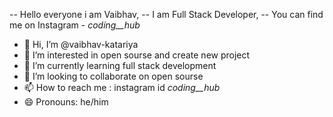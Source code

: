   -- Hello everyone i am Vaibhav,
  -- I am Full Stack Developer,
  -- You can find me on Instagram - _coding__hub_ 

- 👋 Hi, I’m @vaibhav-katariya
- 👀 I’m interested in open sourse and create new project 
- 🌱 I’m currently learning full stack development
- 💞️ I’m looking to collaborate on open sourse 
- 📫 How to reach me : instagram id _coding__hub_
- 😄 Pronouns: he/him

<!---
vaibhav-katariya/vaibhav-katariya is a ✨ special ✨ repository because its `README.md` (this file) appears on your GitHub profile.
You can click the Preview link to take a look at your changes.
--->
